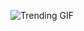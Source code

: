 
<!-- GIF_SECTION -->
![Trending GIF](https://media0.giphy.com/media/v1.Y2lkPThiYjIxNzcyN3ptMmZlNWVnN2x3MW9nY21mc2htOXliamRkZjgzN3QydGUwM2J1dSZlcD12MV9naWZzX3NlYXJjaCZjdD1n/65n8RPEa3r65q/giphy.gif)
<!-- END_GIF_SECTION -->
